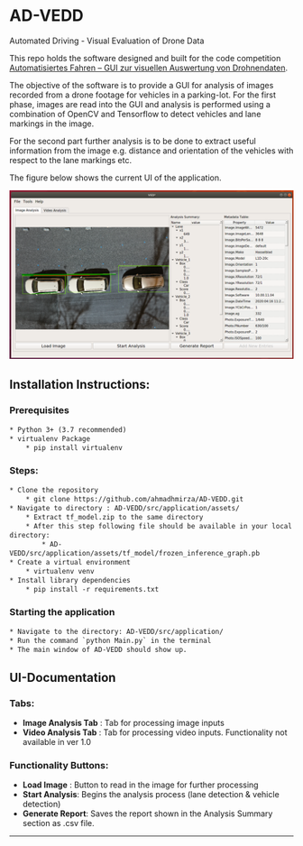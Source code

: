 # AD-VEDD
Automated Driving - Visual Evaluation of Drone Data

This repo holds the software designed and built for the code competition [Automatisiertes Fahren – GUI zur visuellen Auswertung von Drohnendaten](https://www.it-talents.de/foerderung/code-competition/code-competition-05-2020).

The objective of the software is to provide a GUI for analysis of images recorded from a drone footage for vehicles in a parking-lot. For the first phase, images are read into the GUI and analysis is performed using a combination of OpenCV and Tensorflow to detect vehicles and lane markings in the image. 

For the second part further analysis is to be done to extract useful information from the image e.g. distance and orientation of the vehicles with respect to the lane markings etc.

The figure below shows the current UI of the application.

![Image Analysis Output](https://github.com/ahmadhmirza/AD-VEDD/raw/master/_doc/screenshots/Screenshot%20from%202020-05-27%2011-05-10.png)


## Installation Instructions:
### Prerequisites
    * Python 3+ (3.7 recommended)
    * virtualenv Package 
        * pip install virtualenv
### Steps:
    * Clone the repository  
        * git clone https://github.com/ahmadhmirza/AD-VEDD.git
    * Navigate to directory : AD-VEDD/src/application/assets/
        * Extract tf_model.zip to the same directory
        * After this step following file should be available in your local directory:
            * AD-VEDD/src/application/assets/tf_model/frozen_inference_graph.pb
    * Create a virtual environment 
        * virtualenv venv
    * Install library dependencies 
        * pip install -r requirements.txt
### Starting the application
    * Navigate to the directory: AD-VEDD/src/application/
    * Run the command `python Main.py` in the terminal 
    * The main window of AD-VEDD should show up.

## UI-Documentation
### Tabs:
* **Image Analysis Tab** : Tab for processing image inputs
* **Video Analysis Tab** : Tab for processing video inputs. Functionality not available in ver 1.0
### Functionality Buttons:
* **Load Image** : Button to read in the image for further processing
* **Start Analysis**: Begins the analysis process (lane detection & vehicle detection)
* **Generate Report**: Saves the report shown in the Analysis Summary section as .csv file.

------------------------------

